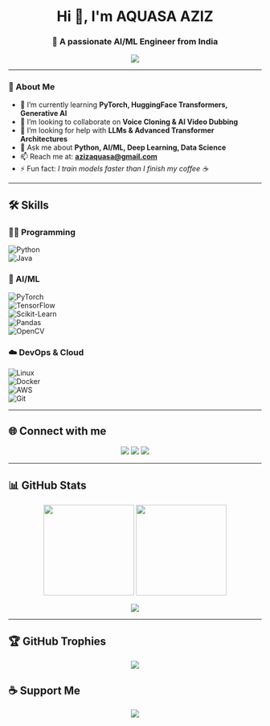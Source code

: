 <h1 align="center">Hi 👋, I'm AQUASA AZIZ</h1>
<h3 align="center">🚀 A passionate AI/ML Engineer from India</h3>

<!-- Typing SVG Effect -->
<p align="center">
  <a href="https://github.com/AquasaAziz247">
    <img src="https://readme-typing-svg.herokuapp.com?size=22&color=F70D6A&center=true&vCenter=true&width=500&lines=AI/ML+Engineer;Generative+AI+Enthusiast;Deep+Learning+Explorer;Future+Tech+Entrepreneur">
  </a>
</p>

---

### 🔭 About Me  
- 🌱 I’m currently learning **PyTorch, HuggingFace Transformers, Generative AI**  
- 👯 I’m looking to collaborate on **Voice Cloning & AI Video Dubbing**  
- 🤝 I’m looking for help with **LLMs & Advanced Transformer Architectures**  
- 💬 Ask me about **Python, AI/ML, Deep Learning, Data Science**  
- 📫 Reach me at: **azizaquasa@gmail.com**  
- ⚡ Fun fact: *I train models faster than I finish my coffee ☕*  

---

## 🛠️ Skills  

### 👩‍💻 Programming  
![Python](https://img.shields.io/badge/Python-3776AB?style=for-the-badge&logo=python&logoColor=white)  
![Java](https://img.shields.io/badge/Java-ED8B00?style=for-the-badge&logo=java&logoColor=white)  
 
### 🤖 AI/ML  
![PyTorch](https://img.shields.io/badge/PyTorch-EE4C2C?style=for-the-badge&logo=pytorch&logoColor=white)  
![TensorFlow](https://img.shields.io/badge/TensorFlow-FF6F00?style=for-the-badge&logo=tensorflow&logoColor=white)  
![Scikit-Learn](https://img.shields.io/badge/Scikit--Learn-F7931E?style=for-the-badge&logo=scikit-learn&logoColor=white)  
![Pandas](https://img.shields.io/badge/Pandas-150458?style=for-the-badge&logo=pandas&logoColor=white)  
![OpenCV](https://img.shields.io/badge/OpenCV-27338e?style=for-the-badge&logo=opencv&logoColor=white)  

### ☁️ DevOps & Cloud  
![Linux](https://img.shields.io/badge/Linux-FCC624?style=for-the-badge&logo=linux&logoColor=black)  
![Docker](https://img.shields.io/badge/Docker-2496ED?style=for-the-badge&logo=docker&logoColor=white)  
![AWS](https://img.shields.io/badge/AWS-232F3E?style=for-the-badge&logo=amazon-aws&logoColor=white)  
![Git](https://img.shields.io/badge/Git-F05032?style=for-the-badge&logo=git&logoColor=white)  

---

## 🌐 Connect with me  

<p align="center">
  <a href="https://www.linkedin.com/in/aquasa-aziz/"><img src="https://img.shields.io/badge/LinkedIn-0A66C2?style=for-the-badge&logo=linkedin&logoColor=white"></a>
  <a href="https://github.com/AquasaAziz247"><img src="https://img.shields.io/badge/GitHub-171515?style=for-the-badge&logo=github&logoColor=white"></a>
  <a href="https://www.kaggle.com/aquasa"><img src="https://img.shields.io/badge/Kaggle-20BEFF?style=for-the-badge&logo=kaggle&logoColor=white"></a>
</p>

---

## 📊 GitHub Stats  

<p align="center">
  <img src="https://github-readme-stats.vercel.app/api?username=AquasaAziz247&show_icons=true&theme=radical" height="180em"/>
  <img src="https://github-readme-streak-stats.herokuapp.com/?user=AquasaAziz247&theme=radical" height="180em"/>
</p>

<p align="center">
  <img src="https://github-readme-stats.vercel.app/api/top-langs/?username=AquasaAziz247&layout=compact&theme=radical"/>
</p>

---

## 🏆 GitHub Trophies  
<p align="center">
  <img src="https://github-profile-trophy.vercel.app/?username=AquasaAziz247&theme=radical&no-frame=true&margin-w=5"/>
</p>


## ☕ Support Me  

<p align="center">
  <a href="https://www.buymeacoffee.com/AquasaAziz247"><img src="https://img.shields.io/badge/Buy%20Me%20a%20Coffee-ffdd00?style=for-the-badge&logo=buy-me-a-coffee&logoColor=black"></a>
</p>
